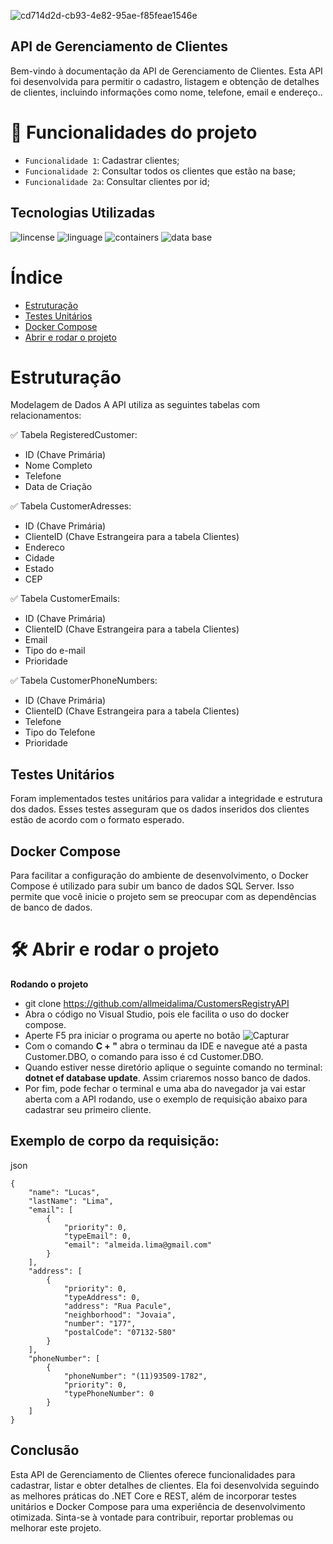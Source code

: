 
![cd714d2d-cb93-4e82-95ae-f85feae1546e](https://github.com/allmeidalima/CustomersRegistryAPI/assets/91704800/08b04b62-a8ba-4f14-9d5a-687492a2a893)

## API de Gerenciamento de Clientes
Bem-vindo à documentação da API de Gerenciamento de Clientes. Esta API foi desenvolvida para permitir o cadastro, listagem e obtenção de detalhes de clientes, incluindo informações como nome, telefone, email e endereço..

# :hammer: Funcionalidades do projeto

- `Funcionalidade 1`: Cadastrar clientes;
- `Funcionalidade 2`: Consultar todos os clientes que estão na base;
- `Funcionalidade 2a`: Consultar clientes por id;

## Tecnologias Utilizadas
![lincense](http://img.shields.io/static/v1?label=lincense&message=MIT&color=GREEN&style=for-the-badge)
![linguage](http://img.shields.io/static/v1?label=linguage&message=Csharp&color=purple&style=for-the-badge)
![containers](http://img.shields.io/static/v1?label=containers&message=Docker%20Compose&color=blue&style=for-the-badge)
![data base](http://img.shields.io/static/v1?label=data%20base&message=Sql%20Server&color=orange&style=for-the-badge)

# Índice 

* [Estruturação](#Estruturação)
* [Testes Unitários](#Testes-Unitários)
* [Docker Compose](#Docker-Compose)
* [Abrir e rodar o projeto](#Abrir-e-rodar-o-projeto)


# Estruturação

Modelagem de Dados
A API utiliza as seguintes tabelas com relacionamentos:

:white_check_mark: Tabela RegisteredCustomer:

- ID (Chave Primária)
- Nome Completo
- Telefone
- Data de Criação

:white_check_mark: Tabela CustomerAdresses:

- ID (Chave Primária)
- ClienteID (Chave Estrangeira para a tabela Clientes)
- Endereco
- Cidade
- Estado
- CEP

:white_check_mark: Tabela CustomerEmails:

- ID (Chave Primária)
- ClienteID (Chave Estrangeira para a tabela Clientes)
- Email
- Tipo do e-mail
- Prioridade

:white_check_mark: Tabela CustomerPhoneNumbers:

- ID (Chave Primária)
- ClienteID (Chave Estrangeira para a tabela Clientes)
- Telefone
- Tipo do Telefone
- Prioridade

## Testes Unitários
Foram implementados testes unitários para validar a integridade e estrutura dos dados. Esses testes asseguram que os dados inseridos dos clientes estão de acordo com o formato esperado.

## Docker Compose
Para facilitar a configuração do ambiente de desenvolvimento, o Docker Compose é utilizado para subir um banco de dados SQL Server. Isso permite que você inicie o projeto sem se preocupar com as dependências de banco de dados.

# 🛠️ Abrir e rodar o projeto

**Rodando o projeto**
* git clone https://github.com/allmeidalima/CustomersRegistryAPI
* Abra o código no Visual Studio, pois ele facilita o uso do docker compose.
* Aperte F5 pra iniciar o programa ou aperte no botão  ![Capturar](https://github.com/allmeidalima/CustomersRegistryAPI/assets/91704800/05aba3c9-b7d0-42f1-9711-e2d7894ba589)
* Com o comando **C + "** abra o terminau da IDE e navegue até a pasta Customer.DBO, o comando para isso é cd Customer.DBO.
* Quando estiver nesse diretório aplique o seguinte comando no terminal: **dotnet ef database update**. Assim criaremos nosso banco de dados.
* Por fim, pode fechar o terminal e uma aba do navegador ja vai estar aberta com a API rodando, use o exemplo de requisição abaixo para cadastrar seu primeiro cliente.

## Exemplo de corpo da requisição:
json
```
{
	"name": "Lucas",
	"lastName": "Lima",
	"email": [
		{
			"priority": 0,
			"typeEmail": 0,
			"email": "almeida.lima@gmail.com"
		}
	],
	"address": [
		{
			"priority": 0,
			"typeAddress": 0,
			"address": "Rua Pacule",
			"neighborhood": "Jovaia",
			"number": "177",
			"postalCode": "07132-580"
		}
	],
	"phoneNumber": [
		{
			"phoneNumber": "(11)93509-1782",
			"priority": 0,
			"typePhoneNumber": 0
		}
	]
}
```

## Conclusão
Esta API de Gerenciamento de Clientes oferece funcionalidades para cadastrar, listar e obter detalhes de clientes. Ela foi desenvolvida seguindo as melhores práticas do .NET Core e REST, além de incorporar testes unitários e Docker Compose para uma experiência de desenvolvimento otimizada. Sinta-se à vontade para contribuir, reportar problemas ou melhorar este projeto.



